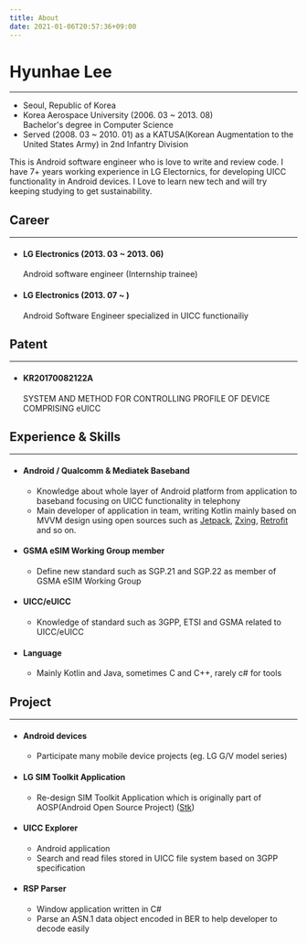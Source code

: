 ```yaml
---
title: About
date: 2021-01-06T20:57:36+09:00
---
```


Hyunhae Lee
===
***

* Seoul, Republic of Korea
* Korea Aerospace University (2006. 03 ~ 2013. 08) <br> 
  Bachelor's degree in Computer Science
* Served (2008. 03 ~ 2010. 01) as a KATUSA(Korean Augmentation to the United States Army) in 2nd Infantry Division

This is Android software engineer who is love to write and review code.
I have 7+ years working experience in LG Electornics, for developing UICC functionality in Android devices.
I Love to learn new tech and will try keeping studying to get sustainability.

## Career
***

* #### LG Electronics (2013. 03 ~ 2013. 06) <br>
  Android software engineer (Internship trainee)

* #### LG Electronics (2013. 07 ~ ) <br>
  Android Software Engineer specialized in UICC functionailiy

## Patent
***

* #### KR20170082122A <br>
  SYSTEM AND METHOD FOR CONTROLLING PROFILE OF DEVICE COMPRISING eUICC

## Experience & Skills
***

* #### Android / Qualcomm & Mediatek Baseband <br>
  * Knowledge about whole layer of Android platform from application to baseband focusing on UICC functionality in telephony
  * Main developer of application in team, writing Kotlin mainly based on MVVM design using open sources such as [Jetpack](https://developer.android.com/jetpack), [Zxing](https://github.com/zxing/zxing), [Retrofit](https://github.com/square/retrofit) and so on.

* #### GSMA eSIM Working Group member <br>
  * Define new standard such as SGP.21 and SGP.22 as member of GSMA eSIM Working Group

* #### UICC/eUICC <br>
  * Knowledge of standard such as 3GPP, ETSI and GSMA related to UICC/eUICC

* #### Language <br>
  * Mainly Kotlin and Java, sometimes C and C++, rarely c# for tools

## Project
***

* #### Android devices
  * Participate many mobile device projects (eg. LG G/V model series)

* #### LG SIM Toolkit Application
  * Re-design SIM Toolkit Application which is originally part of AOSP(Android Open Source Project) ([Stk](https://android.googlesource.com/platform/packages/apps/Stk/))

* #### UICC Explorer
  * Android application
  * Search and read files stored in UICC file system based on 3GPP specification

* #### RSP Parser
  * Window application written in C#
  * Parse an ASN.1 data object encoded in BER to help developer to decode easily
